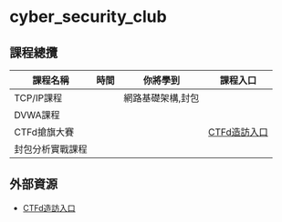 # cyber_security_club
## 課程總攬
|課程名稱|時間|你將學到|課程入口|
|--|--|--|--|
|TCP/IP課程||網路基礎架構,封包||
|DVWA課程||||
|CTFd搶旗大賽|||[CTFd造訪入口](https://github.com/shawnhuang125/CTFd)|
|封包分析實戰課程||||
## 外部資源
- [CTFd造訪入口](https://github.com/shawnhuang125/CTFd)
